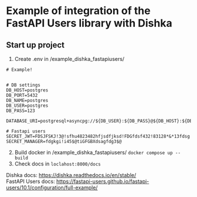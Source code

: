 # Example of integration of the FastAPI Users library with Dishka

## Start up project
1. Create .env in /example_dishka_fastapiusers/
````
# Example!


# DB settings
DB_HOST=postgres
DB_PORT=5432
DB_NAME=postgres
DB_USER=postgres
DB_PASS=123

DATABASE_URI=postgresql+asyncpg://${DB_USER}:${DB_PASS}@${DB_HOST}:${DB_PORT}/${DB_NAME}

# Fastapi users
SECRET_JWT=FDSJFSKJ!3@!sfhu4823482hfjsdfjksd!FDGfdsf432!83128*&*13fdsg
SECRET_MANAGER=fdgkgi!i45$@tiGFGBXdsagfdg3$@
````
2. Build docker in /example_dishka_fastapiusers/
``docker compose up --build``
3. Check docs in ``loclahost:8000/docs``

Dishka docs: https://dishka.readthedocs.io/en/stable/
\
FastAPI Users docs: https://fastapi-users.github.io/fastapi-users/10.1/configuration/full-example/